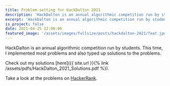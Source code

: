 ```yaml
---
title: Problem-setting for HackDalton 2021
description: 'HackDalton is an annual algorithmic competition run by students. I designed and implemented problems and suggestions.'
excerpt: 'HackDalton is an annual algorithmic competition run by students. I designed and implemented problems and suggestions.'
is_project: false
date: 2021-04-25 12:00:00
featured_image: '/assets/images/fullsize/posts/hackdalton-2021/feat.jpg'
---
```


HackDalton is an annual algorithmic competition run by students. This time,
I implemented most problems and also typed up solutions to the problems.

Check out my solutions [here]({{ site.url }}{% link /assets/pdfs/HackDalton_2021_Solutions.pdf %}).

Take a look at the problems on [HackerRank](https://www.hackerrank.com/contests/hackdalton-2021).